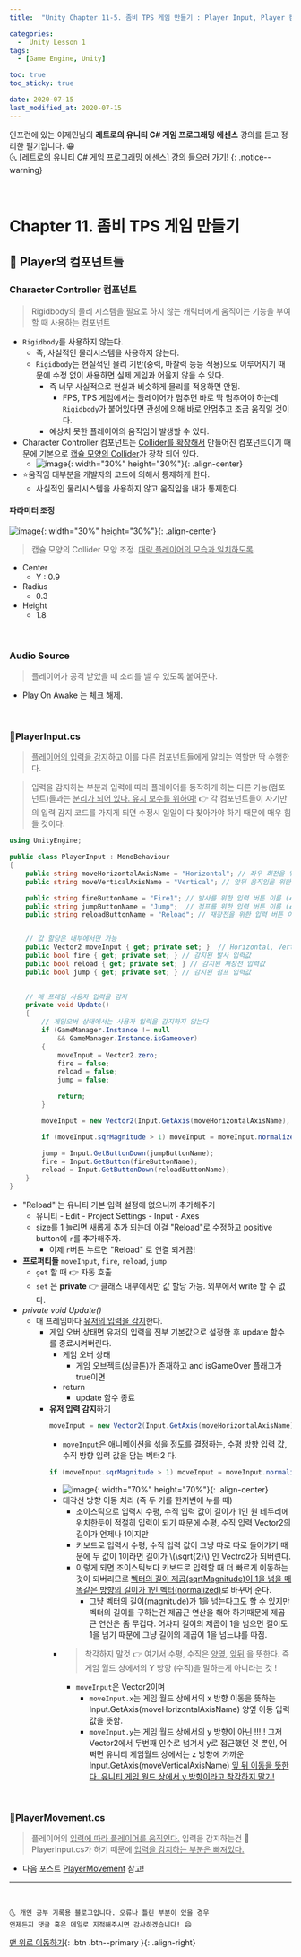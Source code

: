 ```yaml
---
title:  "Unity Chapter 11-5. 좀비 TPS 게임 만들기 : Player Input, Player 컴포넌트들" 

categories:
  -  Unity Lesson 1 
tags:
  - [Game Engine, Unity]

toc: true
toc_sticky: true

date: 2020-07-15
last_modified_at: 2020-07-15
---
```


인프런에 있는 이제민님의 **레트로의 유니티 C# 게임 프로그래밍 에센스** 강의를 듣고 정리한 필기입니다. 😀  
[🌜 [레트로의 유니티 C# 게임 프로그래밍 에센스] 강의 들으러 가기!](https://www.inflearn.com/course/%EC%9C%A0%EB%8B%88%ED%8B%B0-%EA%B2%8C%EC%9E%84-%ED%94%84%EB%A1%9C%EA%B7%B8%EB%9E%98%EB%B0%8D-%EC%97%90%EC%84%BC%EC%8A%A4)
{: .notice--warning}

<br>

# Chapter 11. 좀비 TPS 게임 만들기 

## 🔔 Player의 컴포넌트들

### Character Controller 컴포넌트

> Rigidbody의 물리 시스템을 필요로 하지 않는 캐릭터에게 움직이는 기능을 부여할 때 사용하는 컴포넌트

- `Rigidbody`를 사용하지 않는다.
  - 즉, 사실적인 물리시스템을 사용하지 않는다.
  - `Rigidbody`는 현실적인 물리 기반(중력, 마찰력 등등 적용)으로 이루어지기 때문에 수정 없이 사용하면 실제 게임과 어울지 않을 수 있다. 
    - 즉 너무 사실적으로 현실과 비슷하게 물리를 적용하면 안됨.
      - FPS, TPS 게임에서는 플레이어가 멈추면 바로 딱 멈추어야 하는데 `Rigidbody`가 붙어있다면 관성에 의해 바로 안멈추고 조금 움직일 것이다.
    - 예상치 못한 플레이어의 움직임이 발생할 수 있다.
- Character Controller 컴포넌트는 <u>Collider를 확장해서</u> 만들어진 컴포넌트이기 때문에 기본으로 <u>캡슐 모양의 Collider</u>가 장착 되어 있다.
  - ![image](https://user-images.githubusercontent.com/42318591/87518376-2c249380-c6bb-11ea-9258-58c6399cffe0.png){: width="30%" height="30%"}{: .align-center}
- ⭐움직임 대부분을 개발자의 코드에 의해서 통제하게 한다.
  - 사실적인 물리시스템을 사용하지 않고 움직임을 내가 통제한다.

#### 파라미터 조정

![image](https://user-images.githubusercontent.com/42318591/87518722-9b9a8300-c6bb-11ea-9f5b-f5f2173e8e49.png){: width="30%" height="30%"}{: .align-center}

> 캡슐 모양의 Collider 모양 조정. <u>대략 플레이어의 모습과 일치하도록</u>.

- Center
  - Y : 0.9
- Radius
  - 0.3
- Height
  - 1.8

<br>

### Audio Source

> 플레이어가 공격 받았을 때 소리를 낼 수 있도록 붙여준다.

- Play On Awake 는 체크 해제.

<br>

### 📜PlayerInput.cs

> <u>플레이어의 입력을 감지</u>하고 이를 다른 컴포넌트들에게 알리는 역할만 딱 수행한다.

> 입력을 감지하는 부분과 입력에 따라 플레이어를 동작하게 하는 다른 기능(컴포넌트)들과는 <u>분리가 되어 있다. 유지 보수를 위하여!</u> 👉 각 컴포넌트들이 자기만의 입력 감지 코드를 가지게 되면 수정시 일일이 다 찾아가야 하기 때문에 매우 힘들 것이다.

```c#
using UnityEngine;

public class PlayerInput : MonoBehaviour
{
    public string moveHorizontalAxisName = "Horizontal"; // 좌우 회전을 위한 입력축 이름 (👉유니티 입력 설정에 기본으로 추가 되있는 이름)
    public string moveVerticalAxisName = "Vertical"; // 앞뒤 움직임을 위한 입력축 이름 (👉유니티 입력 설정에 기본으로 추가 되있는 이름)

    public string fireButtonName = "Fire1"; // 발사를 위한 입력 버튼 이름 (👉유니티 입력 설정에 기본으로 추가 되있는 이름)
    public string jumpButtonName = "Jump";  // 점프를 위한 입력 버튼 이름 (👉유니티 입력 설정에 기본으로 추가 되있는 이름)
    public string reloadButtonName = "Reload"; // 재장전을 위한 입력 버튼 이름


    // 값 할당은 내부에서만 가능
    public Vector2 moveInput { get; private set; }  // Horizontal, Vertical
    public bool fire { get; private set; } // 감지된 발사 입력값
    public bool reload { get; private set; } // 감지된 재장전 입력값
    public bool jump { get; private set; } // 감지된 점프 입력값
    

    // 매 프레임 사용자 입력을 감지
    private void Update()
    {
        // 게임오버 상태에서는 사용자 입력을 감지하지 않는다
        if (GameManager.Instance != null
            && GameManager.Instance.isGameover)
        {
            moveInput = Vector2.zero;
            fire = false;
            reload = false;
            jump = false;

            return;
        }

        moveInput = new Vector2(Input.GetAxis(moveHorizontalAxisName), Input.GetAxis(moveVerticalAxisName));

        if (moveInput.sqrMagnitude > 1) moveInput = moveInput.normalized;

        jump = Input.GetButtonDown(jumpButtonName);
        fire = Input.GetButton(fireButtonName);
        reload = Input.GetButtonDown(reloadButtonName);
    }
}
```

- "Reload" 는 유니티 기본 입력 설정에 없으니까 추가해주기
  - 유니티 - Edit - Project Settings - Input - Axes 
  - size를 1 늘리면 새롭게 추가 되는데 이걸 "Reload"로 수정하고 positive button에 `r`를 추가해주자.
    - 이제 `r`버튼 누르면 "Reload" 로 연결 되게끔!
- **프로퍼티들** `moveInput`, `fire`, `reload`, `jump`
  - `get` 할 때 👉 자동 호출
  - `set` 은 **private** 👉 클래스 내부에서만 값 할당 가능. 외부에서 write 할 수 없다.
- *private void Update()*
  - 매 프레임마다 <u>유저의 입력을 감지</u>한다.
    - 게임 오버 상태면 유저의 입력을 전부 기본값으로 설정한 후 update 함수를 종료시켜버린다.
      - 게임 오버 상태
        - 게임 오브젝트(싱글톤)가 존재하고 and isGameOver 플래그가 true이면 
      - return
        - update 함수 종료
    - **유저 입력 감지**하기
      ```c#
      moveInput = new Vector2(Input.GetAxis(moveHorizontalAxisName), Input.GetAxis(moveVerticalAxisName));
      ```
      - `moveInput`은 애니메이션을 섞을 정도를 결정하는, 수평 방향 입력 값, 수직 방향 입력 값을 담는 벡터2 다.
      ```c#
      if (moveInput.sqrMagnitude > 1) moveInput = moveInput.normalized;
      ``` 
      - ![image](https://user-images.githubusercontent.com/42318591/87524772-8b86a180-c6c3-11ea-8ef6-a68a62dcb178.png){: width="70%" height="70%"}{: .align-center}
      - 대각선 방향 이동 처리 (즉 두 키를 한꺼번에 누를 때)
        - 조이스틱으로 입력시 수평, 수직 입력 값이 길이가 1인 원 테두리에 위치한듯이 적절히 입력이 되기 때문에 수평, 수직 입력 Vector2의 길이가 언제나 1이지만
        - 키보드로 입력시 수평, 수직 입력 값이 그냥 따로 따로 들어가기 때문에 두 값이 1이라면 길이가 \\(\sqrt{2}\\) 인 Vectro2가 되버린다.
        - 이렇게 되면 조이스틱보다 키보드로 입력할 때 더 빠르게 이동하는 것이 되버리므로 <u>벡터의 길이 제곱(sqrtMagnitude)이 1을 넘을 때</u> <u>똑같은 방향의 길이가 1인 벡터(normalized)</u>로 바꾸어 준다. 
          - 그냥 벡터의 길이(magnitude)가 1을 넘는다고도 할 수 있지만 벡터의 길이를 구하는건 제곱근 연산을 해야 하기때문에 제곱근 연산은 좀 무겁다. 어차피 길이의 제곱이 1을 넘으면 길이도 1을 넘기 때문에 그냥 길이의 제곱이 1을 넘느냐를 따짐. 
      - > 착각하지 말것 👉 여기서 수평, 수직은 <u>양옆</u>, <u>앞뒤</u> 을 뜻한다. 즉 게임 월드 상에서의 Y 방향 (수직)을 말하는게 아니라는 것 ! 
        - `moveInput`은 Vector2이며 
          - `moveInput.x`는 게임 월드 상에서의 x 방향 이동을 뜻하는  Input.GetAxis(moveHorizontalAxisName) 양옆 이동 입력 값을 뜻함.
          - `moveInput.y`는 게임 월드 상에서의 y 방향이 아닌 !!!!! 그저 Vector2에서 두번째 인수로 넘겨서 y로 접근했던 것 뿐인, 어쩌면 유니티 게임월드 상에서는 z 방향에 가까운 Input.GetAxis(moveVerticalAxisName) <u>잎 뒤 이동을 뜻한다. 유니티 게임 웓드 상에서 y 방향이라고 착각하지 말기!</u>

<br>

### 📜PlayerMovement.cs

> 플레이어의 <u>입력에 따라 플레이어를 움직인다.</u> 입력을 감지하는건 📜PlayerInput.cs가 하기 때문에 <u>입력을 감지하는 부분은 빠져있다.</u> 

- 다음 포스트 [PlayerMovement](https://ansohxxn.github.io/unity%20lesson%201/chapter11-6/) 참고!

***
<br>

    🌜 개인 공부 기록용 블로그입니다. 오류나 틀린 부분이 있을 경우 
    언제든지 댓글 혹은 메일로 지적해주시면 감사하겠습니다! 😄

[맨 위로 이동하기](#){: .btn .btn--primary }{: .align-right}

<br>